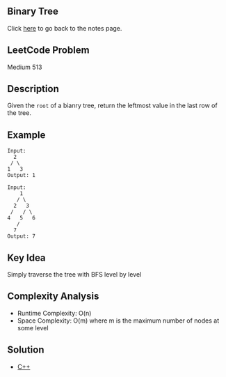 ## Binary Tree
Click [here](../notes.md) to go back to the notes page.

## LeetCode Problem
Medium 513

## Description
Given the `root` of a bianry tree, return the leftmost value in the last row of the tree.

## Example
```
Input:
  2
 / \
1   3
Output: 1

Input:
    1
   / \
  2   3
 /   / \
4   5   6
   /
  7
Output: 7
```

## Key Idea
Simply traverse the tree with BFS level by level

## Complexity Analysis
- Runtime Complexity: O(n)
- Space Complexity: O(m) where m is the maximum number of nodes at some level

## Solution
- [C++](solution.cpp)